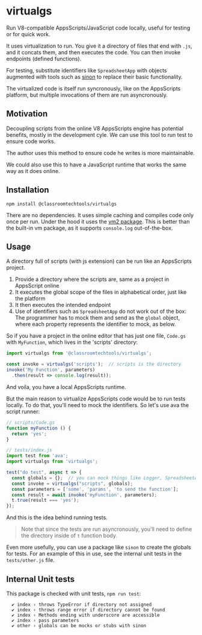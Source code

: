 # virtualgs

Run V8-compatible AppsScripts/JavaScript code locally, useful for testing or for quick work.

It uses virtualization to run. You give it a directory of files that end with `.js`, and it concats them, and then executes the code. You can then invoke endpoints (defined functions).

For testing, substitute identifiers like `SpreadsheetApp` with objects augmented with tools such as [sinon](https://sinonjs.org) to replace their basic functionality.

The virtualized code is itself run syncronously, like on the AppsScripts platform, but multiple invocations of them are run asyncronously.

## Motivation

Decoupling scripts from the online V8 AppsScripts engine has potential benefits, mostly in the development cyle. We can use this tool to run test to ensure code works.

The author uses this method to ensure code he writes is more maintainable.

We could also use this to have a JavaScript runtime that works the same way as it does online.

## Installation

`npm install @classroomtechtools/virtualgs`

There are no dependencies. It uses simple caching and compiles code only once per run. Under the hood it uses the [vm2 package](https://github.com/patriksimek/vm2). This is better than the built-in vm package, as it supports `console.log` out-of-the-box.

## Usage

A directory full of scripts (with js extension) can be run like an AppsScripts project.

1. Provide a directory where the scripts are, same as a project in AppsScript online
2. It executes the global scope of the files in alphabetical order, just like the platform
3. It then executes the intended endpoint
4. Use of identifiers such as `SpreadsheetApp` do not work out of the box: The programmer has to mock them and send as the `global` object, where each property represents the identifier to mock, as below.

So if you have a project in the online editor that has just one file, `Code.gs` with `MyFunction`, which lives in the 'scripts' directory:

```js
import virtualgs from '@classroomtechtools/virtualgs';

const invoke = virtualgs('scripts');  // scripts is the directory
invoke('My Function', parameters)
  .then(result => console.log(result));
```

And voila, you have a local AppsScripts runtime.

But the main reason to virtualize AppsScripts code would be to run tests locally. To do that, you'll need to mock the identifiers. So let's use ava the script runner:

```js
// scripts/Code.gs
function myFunction () {
  return 'yes';
}

// tests/index.js
import test from 'ava';
import virtualgs from 'virtualgs';

test("do test", async t => {
  const globals = {};  // you can mock things like Logger, SpreadsheetApp, etc
  const invoke = virtualgs("scripts", globals);
  const parameters = ['some', 'params', 'to send the function'];
  const result = await invoke('myFunction', parameters);
  t.true(result === 'yes');
});
```

And this is the idea behind running tests.

> Note that since the tests are run asyncronously, you'll need to define the directory inside of `t` function body.
 
Even more usefully, you can use a package like `sinon` to create the globals for tests. For an example of this in use, see the internal unit tests in the `tests/other.js` file.

## Internal Unit tests

This package is checked with unit tests, `npm run test`:

```
  ✔ index › throws TypeError if directory not assigned
  ✔ index › throws range error if directory cannot be found
  ✔ index › Methods ending with underscore are accessible
  ✔ index › pass parameters
  ✔ other › globals can be mocks or stubs with sinon
```



